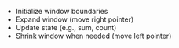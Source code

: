 - Initialize window boundaries
- Expand window (move right pointer)
- Update state (e.g., sum, count)
- Shrink window when needed (move left pointer)